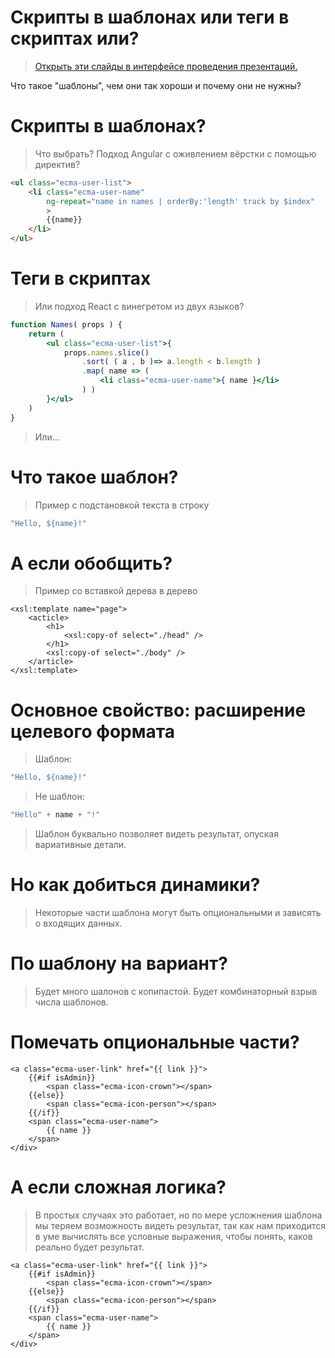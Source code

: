 # Скрипты в шаблонах или теги в скриптах или?

> [Открыть эти слайды в интерфейсе проведения презентаций.](https://nin-jin.github.io/slides/templates/)

Что такое "шаблоны", чем они так хороши и почему они не нужны?

# Скрипты в шаблонах?

> Что выбрать? Подход Angular с оживлением вёрстки с помощью директив? 

```html
<ul class="ecma-user-list">
    <li class="ecma-user-name"
        ng-repeat="name in names | orderBy:'length' track by $index"
        >
        {{name}}
    </li>
</ul>
```

# Теги в скриптах

> Или подход React c винегретом из двух языков?

```jsx
function Names( props ) {
    return (
        <ul class="ecma-user-list">{
            props.names.slice()
                .sort( ( a , b )=> a.length < b.length )
                .map( name => (
                    <li class="ecma-user-name">{ name }</li>
                ) )
        }</ul>
    )
}
```

> Или...

# Что такое шаблон?

> Пример с подстановкой текста в строку

```js
"Hello, ${name}!"
```

# А если обобщить?

> Пример со вставкой дерева в дерево

```
<xsl:template name="page">
    <acticle>
        <h1>
            <xsl:copy-of select="./head" />
        </h1>
        <xsl:copy-of select="./body" />
    </article>
</xsl:template>
```

# Основное свойство: расширение целевого формата

> Шаблон:

```js
"Hello, ${name}!"
```

> Не шаблон:

```js
"Hello" + name + "!"
```

> Шаблон буквально позволяет видеть результат, опуская вариативные детали.

# Но как добиться динамики?

> Некоторые части шаблона могут быть опциональными и зависять о входящих данных.

# По шаблону на вариант?

> Будет много шалонов с копипастой. Будет комбинаторный взрыв числа шаблонов.

# Помечать опциональные части?

```
<a class="ecma-user-link" href="{{ link }}">
    {{#if isAdmin}}
        <span class="ecma-icon-crown"></span>
    {{else}}
        <span class="ecma-icon-person"></span>
    {{/if}}
    <span class="ecma-user-name">
        {{ name }}
    </span>
</div>
```

# А если сложная логика?

> В простых случаях это работает, но по мере усложнения шаблона мы теряем возможность видеть результат, так как нам приходится в уме вычислять все условные выражения, чтобы понять, каков реально будет результат.

```
<a class="ecma-user-link" href="{{ link }}">
    {{#if isAdmin}}
        <span class="ecma-icon-crown"></span>
    {{else}}
        <span class="ecma-icon-person"></span>
    {{/if}}
    <span class="ecma-user-name">
        {{ name }}
    </span>
</div>
```
